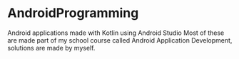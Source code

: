 # AndroidProgramming
Android applications made with Kotlin using Android Studio
Most of these are made part of my school course called Android Application Development, solutions are made by myself.